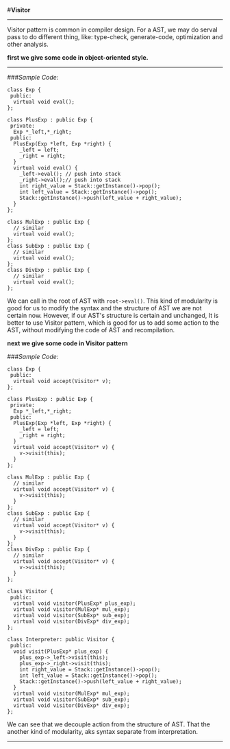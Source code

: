 #**Visitor**


----------

Visitor pattern is common in compiler design.
For a AST, we may do serval pass to do different thing, like: type-check, generate-code, optimization and other analysis.

**first we give some code in object-oriented style.**

----------
###*Sample Code:*
```
class Exp {
 public:
  virtual void eval();  
};

class PlusExp : public Exp {
 private:
  Exp *_left,*_right;
 public:
  PlusExp(Exp *left, Exp *right) {
    _left = left;
    _right = right;
  }
  virtual void eval() {
    _left->eval(); // push into stack
    _right->eval();// push into stack
    int right_value = Stack::getInstance()->pop();
    int left_value = Stack::getInstance()->pop();
    Stack::getInstance()->push(left_value + right_value);
  }
};

class MulExp : public Exp {
  // similar 
  virtual void eval();  
};
class SubExp : public Exp {
  // similar 
  virtual void eval();  
};
class DivExp : public Exp {
  // similar 
  virtual void eval();  
};
```

We can call in the root of AST with `root->eval()`.
This kind of modularity is good for us to modify the syntax and the structure of AST we are not certain now. 
However, if our AST's structure is certain and unchanged, It is better to use Visitor pattern, which is good for us to  add some action to the AST, without modifying the code of AST and recompilation.

**next we give some code in Visitor pattern**

###*Sample Code:*
```
class Exp {
 public:
  virtual void accept(Visitor* v);  
};

class PlusExp : public Exp {
 private:
  Exp *_left,*_right;
 public:
  PlusExp(Exp *left, Exp *right) {
    _left = left;
    _right = right;
  }
  virtual void accept(Visitor* v) {
    v->visit(this);
  }
};

class MulExp : public Exp {
  // similar 
  virtual void accept(Visitor* v) {
    v->visit(this);
  }
};
class SubExp : public Exp {
  // similar 
  virtual void accept(Visitor* v) {
    v->visit(this);
  } 
};
class DivExp : public Exp {
  // similar 
  virtual void accept(Visitor* v) {
    v->visit(this);
  } 
};

class Visitor {
 public:
  virtual void visitor(PlusExp* plus_exp);
  virtual void visitor(MulExp* mul_exp);
  virtual void visitor(SubExp* sub_exp);
  virtual void visitor(DivExp* div_exp);
};

class Interpreter: public Visitor {
 public:
  void visit(PlusExp* plus_exp) {
    plus_exp->_left->visit(this);
    plus_exp->_right->visit(this);
    int right_value = Stack::getInstance()->pop();
    int left_value = Stack::getInstance()->pop();
    Stack::getInstance()->push(left_value + right_value);
  }
  virtual void visitor(MulExp* mul_exp); 
  virtual void visitor(SubExp* sub_exp);
  virtual void visitor(DivExp* div_exp);
};
```

We can see that we decouple action from the structure of AST.
That the another kind of modularity, aks syntax separate from interpretation.

----------